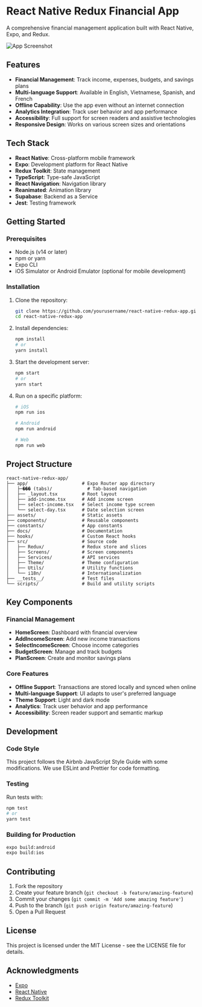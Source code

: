 # React Native Redux Financial App

A comprehensive financial management application built with React Native, Expo, and Redux.

![App Screenshot](./assets/images/app-screenshot.png)

## Features

- **Financial Management**: Track income, expenses, budgets, and savings plans
- **Multi-language Support**: Available in English, Vietnamese, Spanish, and French
- **Offline Capability**: Use the app even without an internet connection
- **Analytics Integration**: Track user behavior and app performance
- **Accessibility**: Full support for screen readers and assistive technologies
- **Responsive Design**: Works on various screen sizes and orientations

## Tech Stack

- **React Native**: Cross-platform mobile framework
- **Expo**: Development platform for React Native
- **Redux Toolkit**: State management
- **TypeScript**: Type-safe JavaScript
- **React Navigation**: Navigation library
- **Reanimated**: Animation library
- **Supabase**: Backend as a Service
- **Jest**: Testing framework

## Getting Started

### Prerequisites

- Node.js (v14 or later)
- npm or yarn
- Expo CLI
- iOS Simulator or Android Emulator (optional for mobile development)

### Installation

1. Clone the repository:

   ```bash
   git clone https://github.com/yourusername/react-native-redux-app.git
   cd react-native-redux-app
   ```

2. Install dependencies:

   ```bash
   npm install
   # or
   yarn install
   ```

3. Start the development server:

   ```bash
   npm start
   # or
   yarn start
   ```

4. Run on a specific platform:

   ```bash
   # iOS
   npm run ios

   # Android
   npm run android

   # Web
   npm run web
   ```

## Project Structure

```
react-native-redux-app/
├── app/                    # Expo Router app directory
│   ├─��� (tabs)/             # Tab-based navigation
│   ├── _layout.tsx         # Root layout
│   ├── add-income.tsx      # Add income screen
│   ├── select-income.tsx   # Select income type screen
│   └── select-day.tsx      # Date selection screen
├── assets/                 # Static assets
├── components/             # Reusable components
├── constants/              # App constants
├── docs/                   # Documentation
├── hooks/                  # Custom React hooks
├── src/                    # Source code
│   ├── Redux/              # Redux store and slices
│   ├── Screens/            # Screen components
│   ├── Services/           # API services
│   ├── Theme/              # Theme configuration
│   ├── Utils/              # Utility functions
│   └── i18n/               # Internationalization
├── __tests__/              # Test files
└── scripts/                # Build and utility scripts
```

## Key Components

### Financial Management

- **HomeScreen**: Dashboard with financial overview
- **AddIncomeScreen**: Add new income transactions
- **SelectIncomeScreen**: Choose income categories
- **BudgetScreen**: Manage and track budgets
- **PlanScreen**: Create and monitor savings plans

### Core Features

- **Offline Support**: Transactions are stored locally and synced when online
- **Multi-language Support**: UI adapts to user's preferred language
- **Theme Support**: Light and dark mode
- **Analytics**: Track user behavior and app performance
- **Accessibility**: Screen reader support and semantic markup

## Development

### Code Style

This project follows the Airbnb JavaScript Style Guide with some modifications. We use ESLint and Prettier for code formatting.

### Testing

Run tests with:

```bash
npm test
# or
yarn test
```

### Building for Production

```bash
expo build:android
expo build:ios
```

## Contributing

1. Fork the repository
2. Create your feature branch (`git checkout -b feature/amazing-feature`)
3. Commit your changes (`git commit -m 'Add some amazing feature'`)
4. Push to the branch (`git push origin feature/amazing-feature`)
5. Open a Pull Request

## License

This project is licensed under the MIT License - see the LICENSE file for details.

## Acknowledgments

- [Expo](https://expo.dev/)
- [React Native](https://reactnative.dev/)
- [Redux Toolkit](https://redux-toolkit.js.org/)
